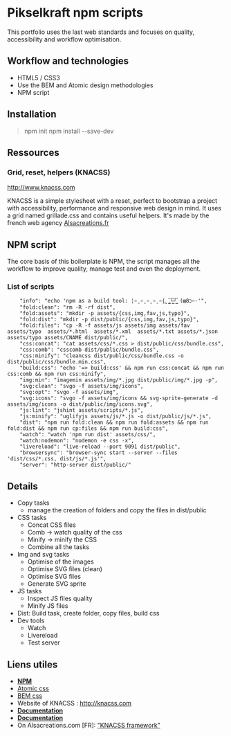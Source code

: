 # Pikselkraft npm scripts
This portfolio uses the last web standards and focuses on quality, accessibility and workflow optimisation.

## Workflow and technologies

* HTML5 / CSS3
* Use the BEM and Atomic design methodologies
* NPM script

## Installation

> npm init
> npm install --save-dev

## Ressources

### Grid, reset, helpers (KNACSS)
http://www.knacss.com

KNACSS is a simple stylesheet with a reset, perfect to bootstrap a project with accessibility, performance and responsive web design in mind. It uses a grid named grillade.css and contains useful helpers.
It's made by the french web agency [Alsacreations.fr](http://alsacreations.fr)

## NPM script
The core basis of this boilerplate is NPM, the script manages all the workflow to improve quality, manage test and even the deployment.

### List of scripts

		"info": "echo 'npm as a build tool: ¦̵̱ ̵̱ ̵̱ ̵̱ ̵̱(̢ ̡͇̅└͇̅┘͇̅ (▤8כ−◦'",
		"fold:clean": "rm -R -rf dist",
		"fold:assets": "mkdir -p assets/{css,img,fav,js,typo}",
		"fold:dist": "mkdir -p dist/public/{css,img,fav,js,typo}",
		"fold:files": "cp -R -f assets/js assets/img assets/fav assets/typo  assets/*.html  assets/*.xml  assets/*.txt assets/*.json  assets/typo assets/CNAME dist/public/",
		"css:concat": "cat assets/css/*.css > dist/public/css/bundle.css",
		"css:comb": "csscomb dist/public/bundle.css",
		"css:minify": "cleancss dist/public/css/bundle.css -o dist/public/css/bundle.min.css",
		"build:css": "echo '=> build:css' && npm run css:concat && npm run css:comb && npm run css:minify",
		"img:min": "imagemin assets/img/*.jpg dist/public/img/*.jpg -p",
		"svg:clean": "svgo -f assets/img/icons",
		"svg:opt": "svgo -f assets/img",
		"svg:icons": "svgo -f assets/img/icons && svg-sprite-generate -d assets/img/icons -o dist/public/img/icons.svg",
		"js:lint": "jshint assets/scripts/*.js",
		"js:minify": "uglifyjs assets/js/*.js -o dist/public/js/*.js",
		"dist": "npm run fold:clean && npm run fold:assets && npm run fold:dist && npm run cp:files && npm run build:css",
		"watch": "watch 'npm run dist' assets/css/",
		"watch:nodemon": "nodemon -e css -x",
		"livereload": "live-reload --port 9091 dist/public",
		"browsersync": "browser-sync start --server --files 'dist/css/*.css, dist/js/*.js'",
		"server": "http-server dist/public/"

## Details

* Copy tasks
	* manage the creation of folders and copy the files in dist/public
* CSS tasks
  * Concat CSS files
  * Comb -> watch quality of the css
  * Minify -> minify the CSS
  * Combine all the tasks
* Img and svg tasks
  * Optimise of the images
  * Optimise SVG files (clean)
  * Optimise SVG files
  * Generate SVG sprite
* JS tasks
  * Inspect JS files quality
  * Minify JS files
* Dist: Build task, create folder, copy files, build css
* Dev tools
  * Watch
  * Livereload
  * Test server

## Liens utiles

* [**NPM**](https://www.npmjs.com)
* [Atomic css](http://bradfrost.com/blog/post/atomic-web-design/)
* [BEM css](http://getbem.com/introduction/)
 * Website of KNACSS : http://knacss.com
 * [**Documentation**](https://github.com/raphaelgoetter/KNACSS/tree/master/doc)
 * [**Documentation**](https://github.com/raphaelgoetter/KNACSS/tree/master/doc)
 * On Alsacreations.com [FR]: ["KNACSS framework"](http://www.alsacreations.com/tuto/lire/1577-decouverte-du-framework-css-KNACSS.html)
